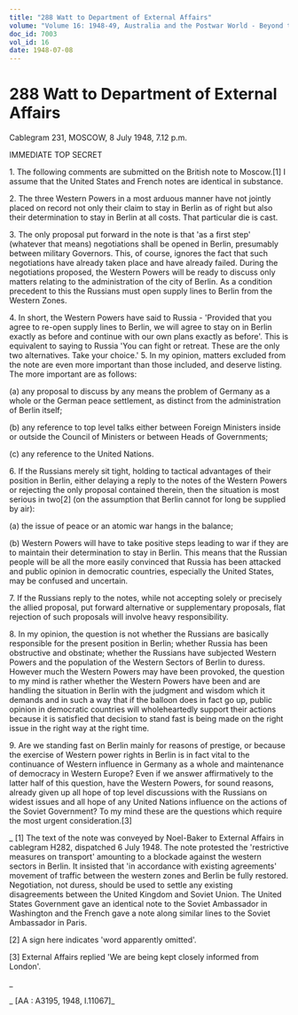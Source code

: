 ```yaml
---
title: "288 Watt to Department of External Affairs"
volume: "Volume 16: 1948-49, Australia and the Postwar World - Beyond the Region"
doc_id: 7003
vol_id: 16
date: 1948-07-08
---
```


# 288 Watt to Department of External Affairs

Cablegram 231, MOSCOW, 8 July 1948, 7.12 p.m.

IMMEDIATE TOP SECRET

1\. The following comments are submitted on the British note to Moscow.[1] I assume that the United States and French notes are identical in substance.

2\. The three Western Powers in a most arduous manner have not jointly placed on record not only their claim to stay in Berlin as of right but also their determination to stay in Berlin at all costs. That particular die is cast.

3\. The only proposal put forward in the note is that 'as a first step' (whatever that means) negotiations shall be opened in Berlin, presumably between military Governors. This, of course, ignores the fact that such negotiations have already taken place and have already failed. During the negotiations proposed, the Western Powers will be ready to discuss only matters relating to the administration of the city of Berlin. As a condition precedent to this the Russians must open supply lines to Berlin from the Western Zones.

4\. In short, the Western Powers have said to Russia - 'Provided that you agree to re-open supply lines to Berlin, we will agree to stay on in Berlin exactly as before and continue with our own plans exactly as before'. This is equivalent to saying to Russia 'You can fight or retreat. These are the only two alternatives. Take your choice.' 5. In my opinion, matters excluded from the note are even more important than those included, and deserve listing. The more important are as follows:

(a) any proposal to discuss by any means the problem of Germany as a whole or the German peace settlement, as distinct from the administration of Berlin itself;

(b) any reference to top level talks either between Foreign Ministers inside or outside the Council of Ministers or between Heads of Governments;

(c) any reference to the United Nations.

6\. If the Russians merely sit tight, holding to tactical advantages of their position in Berlin, either delaying a reply to the notes of the Western Powers or rejecting the only proposal contained therein, then the situation is most serious in two[2] (on the assumption that Berlin cannot for long be supplied by air):

(a) the issue of peace or an atomic war hangs in the balance;

(b) Western Powers will have to take positive steps leading to war if they are to maintain their determination to stay in Berlin. This means that the Russian people will be all the more easily convinced that Russia has been attacked and public opinion in democratic countries, especially the United States, may be confused and uncertain.

7\. If the Russians reply to the notes, while not accepting solely or precisely the allied proposal, put forward alternative or supplementary proposals, flat rejection of such proposals will involve heavy responsibility.

8\. In my opinion, the question is not whether the Russians are basically responsible for the present position in Berlin; whether Russia has been obstructive and obstinate; whether the Russians have subjected Western Powers and the population of the Western Sectors of Berlin to duress. However much the Western Powers may have been provoked, the question to my mind is rather whether the Western Powers have been and are handling the situation in Berlin with the judgment and wisdom which it demands and in such a way that if the balloon does in fact go up, public opinion in democratic countries will wholeheartedly support their actions because it is satisfied that decision to stand fast is being made on the right issue in the right way at the right time.

9\. Are we standing fast on Berlin mainly for reasons of prestige, or because the exercise of Western power rights in Berlin is in fact vital to the continuance of Western influence in Germany as a whole and maintenance of democracy in Western Europe? Even if we answer affirmatively to the latter half of this question, have the Western Powers, for sound reasons, already given up all hope of top level discussions with the Russians on widest issues and all hope of any United Nations influence on the actions of the Soviet Government? To my mind these are the questions which require the most urgent consideration.[3]

_ [1] The text of the note was conveyed by Noel-Baker to External Affairs in cablegram H282, dispatched 6 July 1948. The note protested the 'restrictive measures on transport' amounting to a blockade against the western sectors in Berlin. It insisted that 'in accordance with existing agreements' movement of traffic between the western zones and Berlin be fully restored. Negotiation, not duress, should be used to settle any existing disagreements between the United Kingdom and Soviet Union. The United States Government gave an identical note to the Soviet Ambassador in Washington and the French gave a note along similar lines to the Soviet Ambassador in Paris.

[2] A sign here indicates 'word apparently omitted'.

[3] External Affairs replied 'We are being kept closely informed from London'.

_

_ [AA : A3195, 1948, I.11067]_
